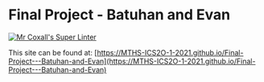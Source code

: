 # Final Project - Batuhan and Evan

[![Mr Coxall's Super Linter](https://github.com/MTHS-ICS2O-1-2021/Final-Project---Batuhan-and-Evan/workflows/Mr%20Coxall's%20Super%20Linter/badge.svg)](https://github.com/MTHS-ICS2O-1-2021/Final-Project---Batuhan-and-Evan/actions)

This site can be found at: [https://MTHS-ICS2O-1-2021.github.io/Final-Project---Batuhan-and-Evan](https://MTHS-ICS2O-1-2021.github.io/Final-Project---Batuhan-and-Evan)
